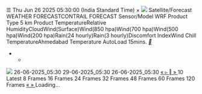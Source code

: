 ☰
Thu Jun 26 2025 05:30:00 (India Standard Time)
×
![](https://mosdac.gov.in/gallery/icons/mgallery.png)
Satellite/Forecast WEATHER FORECASTCONTRAIL FORECAST
Sensor/Model WRF
Product Type 5 km
Product TemperatureRelative HumidityCloudWind(Surface)Wind(850 hpa)Wind(700 hpa)Wind(500 hpa)Wind(200 hpa)Rain(24 hourly)Rain(3 hourly)Discomfort IndexWind Chill TemperatureAhmedabad Temperature
AutoLoad 15mins.
[ __ ](https://mosdac.gov.in/gallery/index.html?ds=weather)
+ -
![](https://mosdac.gov.in/look/WRF/gallery/2025/26JUN/WRF5K_26JUN2025_0000_TEMP.tif)
26-06-2025_05:30 29-06-2025_05:30 26-06-2025_05:30
[ « ](https://mosdac.gov.in/gallery/index.html?ds=weather) [ ▹ ](https://mosdac.gov.in/gallery/index.html?ds=weather) [ ‖ ](https://mosdac.gov.in/gallery/index.html?ds=weather) [ » ](https://mosdac.gov.in/gallery/index.html?ds=weather)
10
Latest 8 Frames 16 Frames 24 Frames 32 Frames 48 Frames 60 Frames 120 Frames
[ « ](https://mosdac.gov.in/gallery/index.html?ds=weather) [ » ](https://mosdac.gov.in/gallery/index.html?ds=weather)
Loading... 
